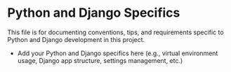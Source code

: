 # Python and Django Specifics

This file is for documenting conventions, tips, and requirements specific to Python and Django development in this project.

- Add your Python and Django specifics here (e.g., virtual environment usage, Django app structure, settings management, etc.)

